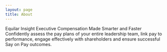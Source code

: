 ```yaml
---
layout: page
title: About
---
```


Equilar Insight
Executive Compensation Made Smarter and Faster
Confidently assess the pay plans of your entire leadership team, link pay to performance, engage effectively with shareholders and ensure successful Say on Pay outcomes.
